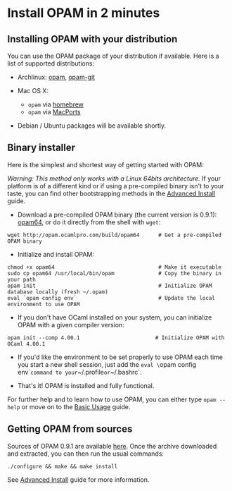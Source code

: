 # Install OPAM in 2 minutes

## Installing OPAM with your distribution

You can use the OPAM package of your distribution if
available. Here is a list of supported distributions:

* Archlinux: [opam](http://aur.archlinux.org/packages.php?ID=62127),
  [opam-git](http://aur.archlinux.org/packages.php?ID=62387)

* Mac OS X:
  * `opam` via [homebrew](http://mxcl.github.com/homebrew/)
  * `opam` via [MacPorts](http://www.macports.org/)

* Debian / Ubuntu packages will be available shortly.

## Binary installer

Here is the simplest and shortest way of getting started with OPAM:

*Warning: This method only works with a Linux 64bits architecture.* If your
platform is of a different kind or if using a pre-compiled binary isn't to your
taste, you can find other bootstrapping methods in the
[Advanced Install](Advanced_Install.html) guide.

- Download a pre-compiled OPAM binary (the current version is 0.9.1):
[opam64](http://opam.ocamlpro.com/build/opam64), or do it directly from the
shell with `wget`:

```
wget http://opam.ocamlpro.com/build/opam64      # Get a pre-compiled OPAM binary
```

- Initialize and install OPAM:

```
chmod +x opam64                                 # Make it executable
sudo cp opam64 /usr/local/bin/opam              # Copy the binary in your path
opam init                                       # Initialize OPAM database locally (fresh ~/.opam)
eval `opam config env`                          # Update the local environment to use OPAM
```

- If you don't have OCaml installed on your system, you can initialize OPAM with
a given compiler version:

```
opam init --comp 4.00.1                        # Initialize OPAM with OCaml 4.00.1
```

- If you'd like the environment to be set properly to use OPAM each time you
start a new shell session, just add the `eval \`opam config env\`` command to
your `~/.profile` or `~/.bashrc`.

- That's it! OPAM is installed and fully functional.

For further help and to learn how to use OPAM, you can either type
`opam --help` or move on to the [Basic Usage](Basic_Usage.html) guide.

## Getting OPAM from sources

Sources of OPAM 0.9.1 are available [here](https://github.com/OCamlPro/opam/archive/0.9.1.tar.gz).
Once the archive downloaded and extracted, you can then run the usual commands:

```
./configure && make && make install
```

See [Advanced Install](Advanced_Install.html) guide for more information.

